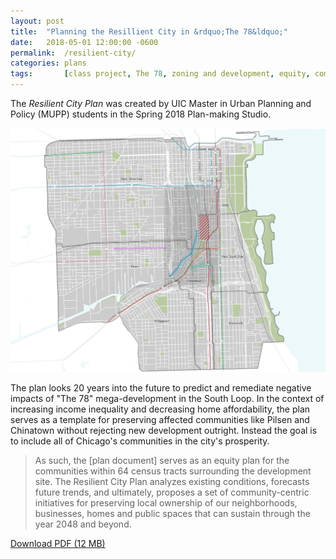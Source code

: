 ```yaml
---
layout: post
title:  "Planning the Resillient City in &rdquo;The 78&ldquo;"
date:   2018-05-01 12:00:00 -0600
permalink:  /resilient-city/
categories: plans
tags:       [class project, The 78, zoning and development, equity, complete streets]
---
```


The *Resilient City Plan* was created by UIC Master in Urban Planning and Policy (MUPP) students in the Spring 2018 Plan-making Studio.

![Map of the 64 Census tracts and the development site](/assets/resilient-map.png)

The plan looks 20 years into the future to predict and remediate negative impacts of "The 78" mega-development in the South Loop. In the context of increasing income inequality and decreasing home affordability, the plan serves as a template for preserving affected communities like Pilsen and Chinatown without rejecting new development outright. Instead the goal is to include all of Chicago&apos;s communities in the city&apos;s prosperity.

> As such, the [plan document] serves as an equity plan for the communities within 64 census tracts surrounding the development site. The Resilient City Plan analyzes existing conditions, forecasts future trends, and ultimately, proposes a set of community-centric initiatives for preserving local ownership of our neighborhoods, businesses, homes and public spaces that can sustain through the year 2048 and beyond.

[Download PDF (12 MB)](/assets/resilient-city-web.pdf)

